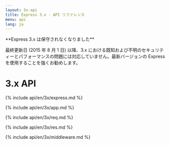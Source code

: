 ```yaml
---
layout: 3x-api
title: Express 3.x - API リファレンス
menu: api
lang: ja
---
```


<div id="api-doc" markdown="1">

  <div class="doc-box doc-warn" markdown="1">
  **Express 3.x は保守されなくなりました**

最終更新日 (2015 年 8 月 1 日) 以降、3.x における既知および不明のセキュリティーとパフォーマンスの問題には対応していません。最新バージョンの Express を使用することを強くお勧めします。

  </div>

  <h1>3.x API</h1>

<a id='express' class='h2'></a>
{% include api/en/3x/express.md %}

<a id='application' class='h2'></a>
{% include api/en/3x/app.md %}

<a id='request' class='h2'></a>
{% include api/en/3x/req.md %}

<a id='response' class='h2'></a>
{% include api/en/3x/res.md %}

<a id='middleware' class='h2'></a>
{% include api/en/3x/middleware.md %}

</div>
